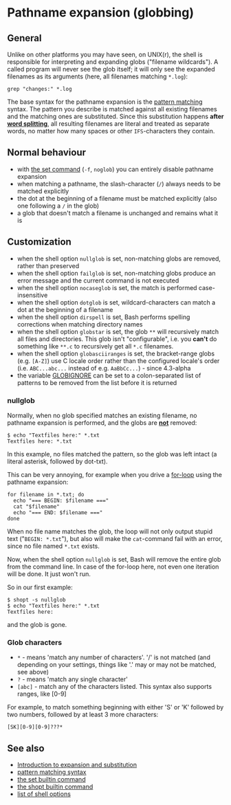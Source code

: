# Pathname expansion (globbing)

## General

Unlike on other platforms you may have seen, on UNIX(r), the shell is
responsible for interpreting and expanding globs ("filename
wildcards"). A called program will never see the glob itself; it will
only see the expanded filenames as its arguments (here, all filenames
matching `*.log`):

    grep "changes:" *.log

The base syntax for the pathname expansion is the [pattern
matching](../../syntax/pattern.md) syntax. The pattern you describe is matched
against all existing filenames and the matching ones are substituted.
Since this substitution happens **after [word
splitting](../../syntax/expansion/wordsplit.md)**, all resulting filenames are
literal and treated as separate words, no matter how many spaces or
other `IFS`-characters they contain.

## Normal behaviour

-   with [the set command](../../commands/builtin/set.md) (`-f`, `noglob`) you
    can entirely disable pathname expansion
-   when matching a pathname, the slash-character (`/`) always needs to
    be matched explicitly
-   the dot at the beginning of a filename must be matched explicitly
    (also one following a `/` in the glob)
-   a glob that doesn't match a filename is unchanged and remains what
    it is

## Customization

-   when the shell option `nullglob` is set, non-matching globs are
    removed, rather than preserved
-   when the shell option `failglob` is set, non-matching globs produce
    an error message and the current command is not executed
-   when the shell option `nocaseglob` is set, the match is performed
    case-insensitive
-   when the shell option `dotglob` is set, wildcard-characters can
    match a dot at the beginning of a filename
-   when the shell option `dirspell` is set, Bash performs spelling
    corrections when matching directory names
-   when the shell option `globstar` is set, the glob `**` will
    recursively match all files and directories. This glob isn't
    "configurable", i.e. you **can't** do something like `**.c` to
    recursively get all `*.c` filenames.
-   when the shell option `globasciiranges` is set, the bracket-range
    globs (e.g. `[A-Z]`) use C locale order rather than the configured
    locale's order (i.e. `ABC...abc...` instead of e.g. `AaBbCc...`) -
    since 4.3-alpha
-   the variable [GLOBIGNORE](../../syntax/shellvars.md#GLOBIGNORE) can be set
    to a colon-separated list of patterns to be removed from the list
    before it is returned

### nullglob

Normally, when no glob specified matches an existing filename, no
pathname expansion is performed, and the globs are <u>**not**</u>
removed:

    $ echo "Textfiles here:" *.txt
    Textfiles here: *.txt

In this example, no files matched the pattern, so the glob was left
intact (a literal asterisk, followed by dot-txt).

This can be very annoying, for example when you drive a
[for-loop](../../syntax/ccmd/classic_for.md) using the pathname expansion:

    for filename in *.txt; do
      echo "=== BEGIN: $filename ==="
      cat "$filename"
      echo "=== END: $filename ==="
    done

When no file name matches the glob, the loop will not only output stupid
text ("`BEGIN: *.txt`"), but also will make the `cat`-command fail
with an error, since no file named `*.txt` exists.

Now, when the shell option `nullglob` is set, Bash will remove the
entire glob from the command line. In case of the for-loop here, not
even one iteration will be done. It just won't run.

So in our first example:

    $ shopt -s nullglob
    $ echo "Textfiles here:" *.txt
    Textfiles here:

and the glob is gone.

### Glob characters

-   `*` - means \'match any number of characters\'. \'/\' is not matched
    (and depending on your settings, things like \'.\' may or may not be
    matched, see above)
-   `?` - means \'match any single character\'
-   `[abc]` - match any of the characters listed. This syntax also
    supports ranges, like \[0-9\]

For example, to match something beginning with either \'S\' or \'K\'
followed by two numbers, followed by at least 3 more characters:

    [SK][0-9][0-9]???*

## See also

-   [Introduction to expansion and
    substitution](../../syntax/expansion/intro.md)
-   [pattern matching syntax](../../syntax/pattern.md)
-   [the set builtin command](../../commands/builtin/set.md)
-   [the shopt builtin command](../../commands/builtin/shopt.md)
-   [list of shell options](../../internals/shell_options.md)
